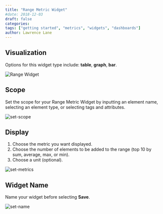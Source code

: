 ```yaml
---
title: "Range Metric Widget"
#date: 2018-12-03
draft: false
categories:
tags: ["getting started", "metrics", "widgets", "dashboards"]
author: Lawrence Lane
---
```

## Visualization

Options for this widget type include: **table**, **graph**, **bar**.

![Range Widget](/images/range-widget/range-widget.png)

## Scope
Set the scope for your Range Metric Widget by inputting an element name, selecting an element type, or selecting tags and attributes.

![set-scope](/images/range-widget/set-scope.png)

## Display
1. Choose the metric you want displayed.
2. Choose the number of elements to be added to the range (top 10 by sum, average, max, or min).
3. Choose a unit (optional).

![set-metrics](/images/range-widget/set-metrics.png)

## Widget Name

Name your widget before selecting **Save**.

![set-name](/images/range-widget/set-name.png)

